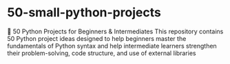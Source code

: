 # 50-small-python-projects
🐍 50 Python Projects for Beginners &amp; Intermediates  This repository contains 50 Python project ideas designed to help beginners master the fundamentals of Python syntax and help intermediate learners strengthen their problem-solving, code structure, and use of external libraries

